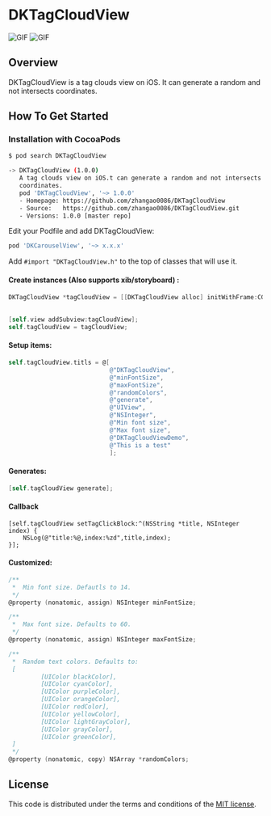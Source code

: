 # DKTagCloudView
![GIF](https://raw.githubusercontent.com/zhangao0086/DKTagCloudView/master/preview1.gif)
![GIF](https://raw.githubusercontent.com/zhangao0086/DKTagCloudView/master/preview2.gif)
## Overview
DKTagCloudView is a tag clouds view on iOS. It can generate a random and not intersects coordinates.

## How To Get Started

### Installation with CocoaPods

``` bash
$ pod search DKTagCloudView

-> DKTagCloudView (1.0.0)
   A tag clouds view on iOS.t can generate a random and not intersects
   coordinates.
   pod 'DKTagCloudView', '~> 1.0.0'
   - Homepage: https://github.com/zhangao0086/DKTagCloudView
   - Source:   https://github.com/zhangao0086/DKTagCloudView.git
   - Versions: 1.0.0 [master repo]
```

Edit your Podfile and add DKTagCloudView:

``` bash
pod 'DKCarouselView', '~> x.x.x'
```

Add `#import "DKTagCloudView.h"` to the top of classes that will use it.  
#### Create instances (Also supports xib/storyboard) :

``` objective-c
DKTagCloudView *tagCloudView = [[DKTagCloudView alloc] initWithFrame:CGRectMake(0, 64,
                                                                                self.view.bounds.size.width,
                                                                                self.view.bounds.size.height - 64)];
[self.view addSubview:tagCloudView];
self.tagCloudView = tagCloudView;
```

#### Setup items:

``` objective-c
self.tagCloudView.titls = @[
                            @"DKTagCloudView",
                            @"minFontSize",
                            @"maxFontSize",
                            @"randomColors",
                            @"generate",
                            @"UIView",
                            @"NSInteger",
                            @"Min font size",
                            @"Max font size",
                            @"DKTagCloudViewDemo",
                            @"This is a test"
                            ];
```

#### Generates:

``` objective-c
[self.tagCloudView generate];
```

#### Callback

```
[self.tagCloudView setTagClickBlock:^(NSString *title, NSInteger index) {
    NSLog(@"title:%@,index:%zd",title,index);
}];
```

#### Customized:
``` objective-c
/**
 *  Min font size. Defautls to 14.
 */
@property (nonatomic, assign) NSInteger minFontSize;

/**
 *  Max font size. Defaults to 60.
 */
@property (nonatomic, assign) NSInteger maxFontSize;

/**
 *  Random text colors. Defaults to: 
 [
         [UIColor blackColor],
         [UIColor cyanColor],
         [UIColor purpleColor],
         [UIColor orangeColor],
         [UIColor redColor],
         [UIColor yellowColor],
         [UIColor lightGrayColor],
         [UIColor grayColor],
         [UIColor greenColor],
 ]
 */
@property (nonatomic, copy) NSArray *randomColors;
```

## License
This code is distributed under the terms and conditions of the <a href="https://github.com/zhangao0086/DKTagCloudView/master/LICENSE">MIT license</a>.